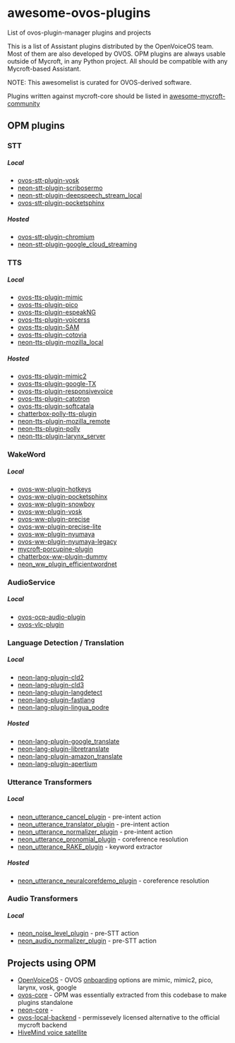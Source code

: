 # awesome-ovos-plugins
List of ovos-plugin-manager plugins and projects

This is a list of Assistant plugins distributed by the OpenVoiceOS team. Most of them are also developed by OVOS. 
OPM plugins are always usable outside of Mycroft, in any Python project. All should be compatible with any Mycroft-based Assistant.

NOTE: This awesomelist is curated for OVOS-derived software.

Plugins written against mycroft-core should be listed in [awesome-mycroft-community](https://github.com/ChanceNCounter/awesome-mycroft-community)

## OPM plugins

### STT

##### Local
- [ovos-stt-plugin-vosk](https://github.com/OpenVoiceOS/ovos-stt-plugin-vosk)
- [neon-stt-plugin-scribosermo](https://github.com/NeonGeckoCom/neon-stt-plugin-scribosermo)
- [neon-stt-plugin-deepspeech_stream_local](https://github.com/NeonGeckoCom/neon-stt-plugin-deepspeech_stream_local)
- [ovos-stt-plugin-pocketsphinx](https://github.com/OpenVoiceOS/ovos-stt-plugin-pocketsphinx)

##### Hosted
- [ovos-stt-plugin-chromium](https://github.com/OpenVoiceOS/ovos-stt-plugin-chromium)
- [neon-stt-plugin-google_cloud_streaming](https://github.com/NeonGeckoCom/neon-stt-plugin-google_cloud_streaming)


### TTS

##### Local
- [ovos-tts-plugin-mimic](https://github.com/OpenVoiceOS/ovos-tts-plugin-mimic)
- [ovos-tts-plugin-pico](https://github.com/OpenVoiceOS/ovos-tts-plugin-pico)
- [ovos-tts-plugin-espeakNG](https://github.com/OpenVoiceOS/ovos-tts-plugin-espeakNG)
- [ovos-tts-plugin-voicerss](https://github.com/OpenVoiceOS/ovos-tts-plugin-voicerss)
- [ovos-tts-plugin-SAM](https://github.com/OpenVoiceOS/ovos-tts-plugin-SAM)
- [ovos-tts-plugin-cotovia](https://github.com/OpenVoiceOS/ovos-tts-plugin-cotovia)
- [neon-tts-plugin-mozilla_local](https://github.com/NeonGeckoCom/neon-tts-plugin-mozilla_local)

##### Hosted
- [ovos-tts-plugin-mimic2](https://github.com/OpenVoiceOS/ovos-tts-plugin-mimic2)
- [ovos-tts-plugin-google-TX](https://github.com/OpenVoiceOS/ovos-tts-plugin-google-TX)
- [ovos-tts-plugin-responsivevoice](https://github.com/OpenVoiceOS/ovos-tts-plugin-responsivevoice)
- [ovos-tts-plugin-catotron](https://github.com/OpenVoiceOS/ovos-tts-plugin-catotron)
- [ovos-tts-plugin-softcatala](https://github.com/OpenVoiceOS/ovos-tts-plugin-softcatala)
- [chatterbox-polly-tts-plugin](https://pypi.org/project/chatterbox-plugin-polly-tts)
- [neon-tts-plugin-mozilla_remote](https://github.com/NeonGeckoCom/neon-tts-plugin-mozilla_remote)
- [neon-tts-plugin-polly](https://github.com/NeonGeckoCom/neon-tts-plugin-polly)
- [neon-tts-plugin-larynx_server](https://github.com/NeonGeckoCom/neon-tts-plugin-larynx_server)

### WakeWord

##### Local
- [ovos-ww-plugin-hotkeys](https://github.com/OpenVoiceOS/ovos_ww_plugin_hotkeys)
- [ovos-ww-plugin-pocketsphinx](https://github.com/OpenVoiceOS/ovos-ww-plugin-pocketsphinx)
- [ovos-ww-plugin-snowboy](https://github.com/OpenVoiceOS/ovos-ww-plugin-snowboy)
- [ovos-ww-plugin-vosk](https://github.com/OpenVoiceOS/ovos-ww-plugin-vosk)
- [ovos-ww-plugin-precise](https://github.com/OpenVoiceOS/ovos-ww-plugin-precise)
- [ovos-ww-plugin-precise-lite](https://github.com/OpenVoiceOS/ovos-ww-plugin-precise-lite)
- [ovos-ww-plugin-nyumaya](https://github.com/OpenVoiceOS/ovos-ww-plugin-nyumaya)
- [ovos-ww-plugin-nyumaya-legacy](https://github.com/OpenVoiceOS/ovos-ww-plugin-nyumaya-legacy)
- [mycroft-porcupine-plugin](https://github.com/forslund/mycroft-porcupine-plugin)
- [chatterbox-ww-plugin-dummy](https://github.com/HelloChatterbox/dummy_wakeword_plugin)
- [neon_ww_plugin_efficientwordnet](https://github.com/NeonGeckoCom/neon_ww_plugin_efnet)

### AudioService

##### Local
- [ovos-ocp-audio-plugin](https://github.com/OpenVoiceOS/ovos-ocp-audio-plugin)
- [ovos-vlc-plugin](https://github.com/OpenVoiceOS/ovos-vlc-plugin)

### Language Detection / Translation

##### Local
- [neon-lang-plugin-cld2](https://github.com/NeonGeckoCom/neon-lang-plugin-cld2)
- [neon-lang-plugin-cld3](https://github.com/NeonGeckoCom/neon-lang-plugin-cld3)
- [neon-lang-plugin-langdetect](https://github.com/NeonGeckoCom/neon-lang-plugin-langdetect)
- [neon-lang-plugin-fastlang](https://github.com/NeonGeckoCom/neon-lang-plugin-fastlang)
- [neon-lang-plugin-lingua_podre](https://github.com/NeonGeckoCom/neon-lang-plugin-lingua_podre)

##### Hosted
- [neon-lang-plugin-google_translate](https://github.com/NeonGeckoCom/neon-lang-plugin-google_translate)
- [neon-lang-plugin-libretranslate](https://github.com/NeonGeckoCom/neon-lang-plugin-libretranslate)
- [neon-lang-plugin-amazon_translate](https://github.com/NeonGeckoCom/neon-lang-plugin-amazon_translate)
- [neon-lang-plugin-apertium](https://github.com/NeonGeckoCom/neon-lang-plugin-apertium)


### Utterance Transformers

##### Local
- [neon_utterance_cancel_plugin](https://github.com/NeonGeckoCom/neon_utterance_cancel_plugin) - pre-intent action
- [neon_utterance_translator_plugin](https://github.com/NeonGeckoCom/neon_utterance_translator_plugin) - pre-intent action
- [neon_utterance_normalizer_plugin](https://github.com/NeonGeckoCom/neon_utterance_normalizer_plugin) - pre-intent action
- [neon_utterance_pronomial_plugin](neon_utterance_pronomial_plugin) - coreference resolution
- [neon_utterance_RAKE_plugin](https://github.com/NeonGeckoCom/neon_utterance_RAKE_plugin) - keyword extractor

##### Hosted
- [neon_utterance_neuralcorefdemo_plugin](https://github.com/NeonGeckoCom/neon_utterance_neuralcorefdemo_plugin) - coreference resolution


### Audio Transformers

##### Local
- [neon_noise_level_plugin](https://github.com/NeonGeckoCom/neon_noise_level_plugin) - pre-STT action
- [neon_audio_normalizer_plugin](https://github.com/NeonGeckoCom/neon_audio_normalizer_plugin) - pre-STT action

## Projects using OPM

- [OpenVoiceOS](https://github.com/OpenVoiceOS/OpenVoiceOS) - OVOS [onboarding](https://github.com/OpenVoiceOS/skill-ovos-setup) options are mimic, mimic2, pico, larynx, vosk, google
- [ovos-core](https://github.com/OpenVoiceOS/ovos-core) - OPM was essentially extracted from this codebase to make plugins standalone
- [neon-core](https://github.com/NeonGeckoCom/NeonCore) - 
- [ovos-local-backend](https://github.com/OpenVoiceOS/ovos-local-backend) - permissevely licensed alternative to the official mycroft backend
- [HiveMind voice satellite](https://github.com/JarbasHiveMind/HiveMind-voice-sat)
